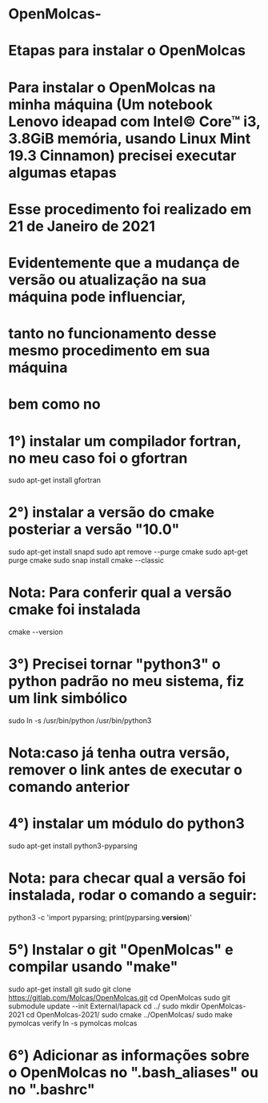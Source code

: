 # OpenMolcas-
# Etapas para instalar o OpenMolcas
# Para instalar o OpenMolcas na minha máquina (Um notebook Lenovo ideapad com Intel© Core™ i3, 3.8GiB memória, usando Linux Mint 19.3 Cinnamon) precisei executar algumas etapas
# Esse procedimento foi realizado em 21 de Janeiro de 2021
# Evidentemente que a mudança de versão ou atualização na sua máquina pode influenciar,
# tanto no funcionamento desse mesmo procedimento em sua máquina
# bem como no 
#
# 1°) instalar um compilador fortran, no meu caso foi o gfortran
sudo apt-get install gfortran
# 2°) instalar a versão do cmake posteriar a versão "10.0"
sudo apt-get install snapd
sudo apt remove --purge cmake
sudo apt-get purge cmake
sudo snap install cmake --classic
# Nota: Para conferir qual a versão cmake foi instalada
cmake --version
# 3°) Precisei tornar "python3" o python padrão no meu sistema, fiz um link simbólico
sudo ln -s /usr/bin/python /usr/bin/python3
# Nota:caso já tenha outra versão, remover o link antes de executar o comando anterior
# 4°) instalar um módulo do python3
sudo apt-get install python3-pyparsing
# Nota: para checar qual a versão foi instalada, rodar o comando a seguir:
python3 -c 'import pyparsing; print(pyparsing.__version__)'
# 5°) Instalar o git "OpenMolcas" e compilar usando "make"
sudo apt-get install git
sudo git clone https://gitlab.com/Molcas/OpenMolcas.git
cd OpenMolcas
sudo git submodule update --init External/lapack
cd ../
sudo mkdir OpenMolcas-2021
cd OpenMolcas-2021/
sudo cmake ../OpenMolcas/
sudo make
pymolcas verify
ln -s pymolcas molcas
# 6°) Adicionar as informações sobre o OpenMolcas no ".bash_aliases" ou no ".bashrc"

